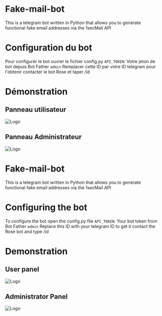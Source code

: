 # Fake-mail-bot
This is a telegram bot written in Python that allows you to generate functional fake email addresses via the 1secMail API
# Configuration du bot
Pour configurer le bot ouvrer le fichier config.py
`API_TOKEN`: Votre jeton de bot depuis Bot Father
`admin` Remplacer cette ID par votre ID telegram pour l'obtenir contacter le bot Rose et taper /id
# Démonstration
## Panneau utilisateur
![Logo](https://telegra.ph/file/863f5493c1f83f9210b8f.jpg)
## Panneau Administrateur
![Logo](https://telegra.ph/file/234169ce4f8e6729e7d85.jpg)
# Fake-mail-bot
This is a telegram bot written in Python that allows you to generate functional fake email addresses via the 1secMail API
# Configuring the bot
To configure the bot open the config.py file
`API_TOKEN`: Your bot token from Bot Father
`admin` Replace this ID with your telegram ID to get it contact the Rose bot and type /id
# Demonstration
## User panel
![Logo](https://telegra.ph/file/863f5493c1f83f9210b8f.jpg)
## Administrator Panel
![Logo](https://telegra.ph/file/234169ce4f8e6729e7d85.jpg)
